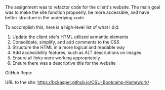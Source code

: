 The assignment was to refactor code for the client's website. The main goal was to make the site function propoerly, be more accessible, and have better structure in the underlying code.

To accomplish this, here is a high-level list of what I did:
1. Update the client site's HTML utilized semantic elements
2. Consolidate, simplify, and add comments to the CSS
3. Structure the HTML in a more logical and readable way
4. Add accessibility features, such as ALT descriptions on images
5. Ensure all links were working appropriately
6. Ensure there was a descriptive title for the website

GitHub Repo: 

URL to the site: https://bckasper.github.io/OSU-Bootcamp-Homework/